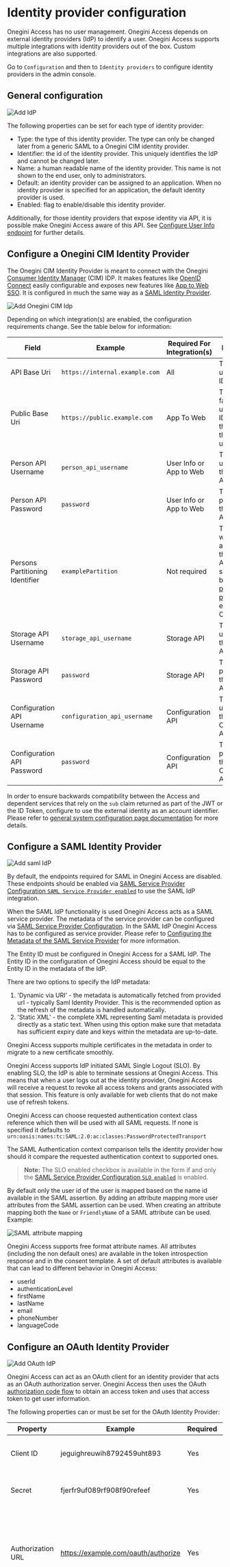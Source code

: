 # Identity provider configuration

Onegini Access has no user management. Onegini Access depends on external identity providers (IdP) to identify a user. Onegini Access supports multiple 
integrations with identity providers out of the box. Custom integrations are also supported.

Go to `Configuration` and then to `Identity providers` to configure identity providers in the admin console.

## General configuration

![Add IdP](img/add-idp.png)

The following properties can be set for each type of identity provider:

* Type: the type of this identity provider. The type can only be changed later from a generic SAML to a Onegini CIM identity provider.
* Identifier: the id of the identity provider. This uniquely identifies the IdP and cannot be changed later.
* Name: a human readable name of the identity provider. This name is not shown to the end user, only to administrators.
* Default: an identity provider can be assigned to an application. When no identity provider is specified for an application, the default identity provider is used.
* Enabled: flag to enable/disable this identity provider.

Additionally, for those identity providers that expose identity via API, it is possible make Onegini Access aware of this API.
See [Configure User Info endpoint](#configure-user-info-endpoint) for further details.

## Configure a Onegini CIM Identity Provider

The Onegini CIM Identity Provider is meant to connect with the Onegini [Consumer Identity Manager](https://docs-single-tenant.onegini.com/cim/stable/idp) (CIM) 
IDP. It makes features like [OpenID Connect](../../oidc/index.md) easily configurable and exposes new features like [App to Web SSO](../../app-to-web/index.md). 
It is configured in much the same way as a [SAML Identity Provider](#configure-a-saml-identity-provider).

![Add Onegini CIM Idp](img/add-onegini-idp.png)

Depending on which integration(s) are enabled, the configuration requirements change. See the table below for information:

| Field                           | Example                         | Required For Integration(s) | Description 
|---------------------------------|---------------------------------|-----------------------------|-------------------------------------------------------------------------------
| API Base Uri                    | `https://internal.example.com`  | All                         | The API base uri of the CIM IDP.
| Public Base Uri                 | `https://public.example.com`    | App To Web                  | The public facing base uri of the CIM IDP (possibly the same as the API base uri).
| Person API Username             | `person_api_username`           | User Info or App to Web     | The username of the Person API.
| Person API Password             | `password`                      | User Info or App to Web     | The password of the Person API.
| Persons Partitioning Identifier | `examplePartition`              | Not required                | This value will be sent along with the Person API call. It should only be set when [persons partitioning](https://docs-single-tenant.onegini.com/cim/stable/idp/topic-guides/persons-partitioning.html) is enabled in CIM.
| Storage API Username            | `storage_api_username`          | Storage API                 | The username of the Storage API.
| Storage API Password            | `password`                      | Storage API                 | The password of the Storage API.
| Configuration API Username      | `configuration_api_username`    | Configuration API           | The username of the Configuration API.
| Configuration API Password      | `password`                      | Configuration API           | The password of the Configuration API.

In order to ensure backwards compatibility between the Access and dependent services that rely on the `sub` claim returned as part of the JWT or the ID Token,
configure to use the external identity as an account identifier. Please refer
to [general system configuration page documentation](../../technical-app-management/general-config/general-config.md) for more details.

## Configure a SAML Identity Provider

![Add saml IdP](img/add-saml-idp.png)

By default, the endpoints required for SAML in Onegini Access are disabled. These endpoints should be enabled via [SAML Service Provider Configuration `SAML Service Provider enabled`](../../technical-app-management/idp-saml-sp-config/idp-saml-sp-config.md#saml-enabled)
to use the SAML IdP integration.

When the SAML IdP functionality is used Onegini Access acts as a SAML service provider. The metadata of the service provider can be configured via 
[SAML Service Provider Configuration](../../technical-app-management/idp-saml-sp-config/idp-saml-sp-config.md). In the SAML IdP Onegini Access has to be configured as service 
provider. Please refer to [Configuring the Metadata of the SAML Service Provider](../../technical-app-management/idp-saml-sp-config/idp-saml-sp-config.md#configure-metadata-of-the-saml-service-provider)
for more information.

The Entity ID must be configured in Onegini Access for a SAML IdP. The Entity ID in the configuration of Onegini Access should be equal to the Entity ID in the 
metadata of the IdP.

There are two options to specify the IdP metadata:

1. 'Dynamic via URI' - the metadata is automatically fetched from provided url - typically Saml Identity Provider. This is the recommended option as the refresh of the metadata is handled automatically. 
2. 'Static XML' - the complete XML representing Saml metadata is provided directly as a static text. When using this option make sure that metadata has sufficient expiry date and keys within the metadata are up-to-date.
 
Onegini Access supports multiple certificates in the metadata in order to migrate to a new certificate smoothly.

Onegini Access supports IdP initiated SAML Single Logout (SLO). By enabling SLO, the IdP is able to terminate sessions at Onegini Access. This means that 
when a user logs out at the identity provider, Onegini Access will receive a request to revoke all access tokens and grants associated with that session.
This feature is only available for web clients that do not make use of refresh tokens.

Onegini Access can choose requested authentication context class reference which then will be used with all SAML requests. If none is specified it defaults to 
`urn:oasis:names:tc:SAML:2.0:ac:classes:PasswordProtectedTransport`

The SAML Authentication context comparison tells the identity provider how should it compare the requested authentication context to supported ones.

>**Note:** The SLO enabled checkbox is available in the form if and only the [SAML Service Provider Configuration `SLO enabled`](../../technical-app-management/idp-saml-sp-config/idp-saml-sp-config.md#slo-enabled) is enabled.
 
By default only the user id of the user is mapped based on the name id available in the SAML assertion. By adding an attribute mapping more user attributes
from the SAML assertion can be used. When creating an attribute mapping both the `Name` or `FriendlyName` of a SAML attribute can be used. Example:

![SAML attribute mapping](img/saml-idp-attribute-mapping.png)

Onegini Access supports free format attribute names. All attributes (including the non default ones) are available in the token introspection response and in 
the consent template. A set of default attributes is available that can lead to different behavior in Onegini Access:

* userId
* authenticationLevel
* firstName
* lastName
* email
* phoneNumber
* languageCode

## Configure an OAuth Identity Provider

![Add OAuth IdP](img/add-oauth-idp.png)

Onegini Access can act as an OAuth client for an identity provider that acts as an OAuth authorization server. Onegini Access then uses the OAuth 
[authorization code flow](https://tools.ietf.org/html/rfc6749#page-24) to obtain an access token and uses that access token to get user information.

The following properties can or must be set for the OAuth Identity Provider:

| Property             | Example                             | Required | Description 
|----------------------|-------------------------------------|----------|-------------
| Client ID            | jeguighreuwih8792459uht893          | Yes      | The identifier for Onegini Access in the OAuth IdP. 
| Secret               | fjerfr9uf089rf908f90refeef          | Yes      | The secret for Onegini Access in the OAuth IdP. 
| Authorization URL    | https://example.com/oauth/authorize | Yes      | URL to start the authorization without request parameters. These are added by Onegini Access.
| Token URL            | https://example.com/oauth/token     | Yes      | URL to exchange the access grant for an access token without request parameters. These are added by Onegini Access. The URL is called via HTTP POST. The client id and secret are sent via the HTTP Authorization header (Basic authentication) or via the url encoded form.
| Profile URL          | https://example.com/me              | Yes      | URL for an OAuth resource call that returns a user profile. The URL is called via HTTP POST. The access token is sent via the HTTP Authorization header with a [Bearer token](https://tools.ietf.org/html/rfc6750#section-2.1).
| Scopes               | profile                             | No       | Scopes that are needed for getting the user profile. Multiple scopes must be separated by a space. An empty value is allowed.


During the OAuth authorization flow the user is redirected back from the OAuth IdP to the Onegini Access. This redirect URL is the engine base URI + the engine 
context root + `/oauth-idp/callback`.
Example: `https://token-server.example.com/oauth/oauth-idp/callback`.

Attribute mappings are currently not supported in this IdP. The Onegini Access expects the profile in the following structure to extract the user identifier:

```json
{
  "userId" : "user-1234"
}
```

## Configure a Custom API Identity Provider

Custom API Identity Providers can be either `One Step` or `Two Step`. These Identity Providers utilize the Onegini Extension Engine to execute custom JavaScript to 
validate the registration. Scripts should be supplied when configuring this Identity Provider. `Two Step` requires an `Init registration` and 
`Complete registration` script while `One Step` only requires a `Complete registration ` script. Both can have an optional script for 
`Backchannel communication`, but that is not required. 


![Add Custom API IdP](img/add-custom-api-idp.png)

For more information on the Identity Provider refer to the [Custom Registration topic guide](../../custom-registration/index.md).

See the [Example Scripts](../../custom-registration/custom-api-example.md) for help to create the scripts.

## Configure a Onegini CIM API Identity Provider

The Onegini CIM API Identity Provider combines the flexibility of the Custom API Identity Provider with out-of-the-box integrations of Onegini CIM. The user 
registration flow is handled via scripts to fully customize the look and feel in the mobile app. After the user has registered, existing integrations like [App
to Web Single Sign On](../../app-to-web/index.md) can be called from the Onegini Mobile SDK.

## Configure User Info endpoint

For any type of the Identity Provider it is possible to configure an endpoint which Onegini Access will use as a source of user identity attributes. It is used
by Onegini Access to expose UserInfo and populate ID Token with claims in OpenID Connect flows. This endpoint needs to be compliant with 
[Person API](https://docs-single-tenant.onegini.com/cim/stable/idp/api-reference/person-api.html). 
The reference implementation of this API is provided by CIM. Refer to CIM documentation for API specification and instructions how to enable it.

* Enabled: indicates whether identity attributes may be retrieved via API
* Identity source URL: Url of the Person API compliant endpoint
* Username: username that shall be used when accessing API
* Password: password that shall be used when accessing API

The calls to the API are cached. The TTL of this cache can be configured via the admin console.

## Attribute mapping

![Add attribute mapping](img/add-attribute-mapping.png)

### Identity Provider attributes
Some identity providers are capable of providing user attributes during authorization. These attributes are associated with respective access tokens and
are available as a key-value pair for an inspection via the [Token introspection API](../../../api-reference/token-introspection.md).

By default, the attributes are stored under the original keys, but it is possible to override that behaviour by defining a custom mapping. 
If at least one custom mapping is defined, only those attributes will be mapped. That means other attributes that are not mapped will be dropped. If you are 
using [SAML attribute name mapping](https://docs-single-tenant.onegini.com/cim/stable/idp/administration/configure-attributes.html) in 
Onegini CIM, make sure to coordinate the configuration between the two products. The attribute names are case-sensitive.

A special user attribute is the user identifier. It identifies the user within the Onegini Access. For a SAML based identity provider the assertion 
`Subject/NameID` is the standard user identifier. Create an attribute that maps to `userId` if you need to use a different attribute as user identifier. 

### Person API attributes
The attributes are stored during authorization, but the Onegini Access will not resynchronize them later. This results in potentially stale data. 
To overcome this limitation, consider leveraging the [Person API integration](#configure-user-info-endpoint).

If the Person API integration is enabled, the Token introspection API returns all non-empty attributes from the Person API, in addition to the attributes that 
were returned during the authorization.

Supported attributes are:

- `first_name`
- `last_name`
- `gender`
- `birth_date`
- `locale`
- `email`
- `email_verified`
- `phone_number`
- `phone_number_verified`
- `street_name`
- `house_number`
- `house_number_addition`
- `city`
- `region`
- `country`
- `postal_code`

Similar to attributes provided by an identity provider, the names of attributes as returned by the Token Introspection API 
can be changed by defining a custom mapping. If at least one custom mapping is defined, only those attributes that are configured are mapped.
Name of the attributes are case-sensitive.
